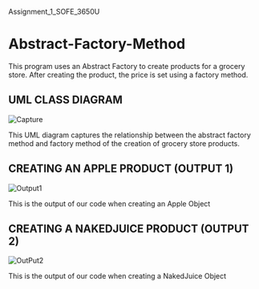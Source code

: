 Assignment_1_SOFE_3650U

# Abstract-Factory-Method

This program uses an Abstract Factory to create products for a grocery store. After creating the product, the price is set using a factory method.

## UML CLASS DIAGRAM

![Capture](https://user-images.githubusercontent.com/34190746/194456708-7188a424-470d-4315-8268-7b947e3303ac.PNG)

This UML diagram captures the relationship between the abstract factory method and factory method of the creation of grocery store products.

## CREATING AN APPLE PRODUCT (OUTPUT 1)
![Output1](https://user-images.githubusercontent.com/34190746/194457303-4e8ae290-b335-45c5-ad6d-e114bcd45173.PNG)

This is the output of our code when creating an Apple Object

## CREATING A NAKEDJUICE PRODUCT (OUTPUT 2)
![OutPut2](https://user-images.githubusercontent.com/34190746/194457400-13c09ad7-81b1-41c9-a4e2-7b91b0099ae9.PNG)

This is the output of our code when creating a NakedJuice Object
